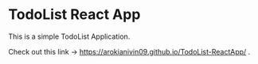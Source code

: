 # TodoList React App 

This is a simple TodoList Application.  
 
Check out this link -> https://arokianivin09.github.io/TodoList-ReactApp/ .
